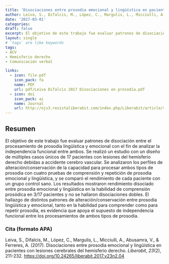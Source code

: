 ```yaml
---
title: 'Disociaciones entre prosodia emocional y lingüística en pacientes con lesiones cerebrales del hemisferio derecho'
author: Leiva, S., Difalcis, M., López, C., Margulis, L., Micciulli, A., Abusamra, V., & Ferreres, A. (2017)
date: '2017-03-01'
categories:
draft: false
excerpt: El objetivo de este trabajo fue evaluar patrones de disociación entre el procesamiento de prosodia lingüística y emocional con el fin de analizar la independencia funcional entre ambos. Se realizó un estudio con un diseño de múltiples casos únicos de 17 pacientes con lesiones del hemisferio derecho debidas a accidente cerebro vascular.
layout: single
# `tags` are like keywords
tags:
- ACV
- Hemisferio derecho
- Comunicación verbal

links:
  - icon: file-pdf
    icon_pack: fa
    name: PDF
    url: pdf/Leiva Difalcis 2017 Disociaciones en prosodia.pdf
  - icon: doi
    icon_pack: ai
    name: Journal
    url: http://ojs3.revistaliberabit.com/index.php/Liberabit/article/view/92
---
```

## Resumen

El objetivo de este trabajo fue evaluar patrones de disociación entre el procesamiento de prosodia lingüística y emocional con el fin de analizar la independencia funcional entre ambos. Se realizó un estudio con un diseño de múltiples casos únicos de 17 pacientes con lesiones del hemisferio derecho debidas a accidente cerebro vascular. Se analizaron los perfiles de alteración/conservación de la capacidad para procesar ambos tipos de prosodia con cuatro pruebas de comprensión y repetición de prosodia emocional y lingüística, y se comparó el rendimiento de cada paciente con un grupo control sano. Los resultados mostraron rendimiento disociado entre prosodia emocional y lingüística en la habilidad de comprensión prosódica en 3/17 pacientes y no se hallaron disociaciones dobles. El hallazgo de distintos patrones de alteración/conservación entre prosodia lingüística y emocional, tanto en la habilidad para comprender como para repetir prosodia, es evidencia que apoya el supuesto de independencia funcional entre los procesamientos de ambos tipos de prosodia.

### Cita (formato APA)

Leiva, S., Difalcis, M., López, C., Margulis, L., Micciulli, A., Abusamra, V., & Ferreres, A. (2017). Disociaciones entre prosodia emocional y lingüística en pacientes con lesiones cerebrales del hemisferio derecho. *Liberabit*, *23*(2), 211-232. https://doi.org/10.24265/liberabit.2017.v23n2.04
